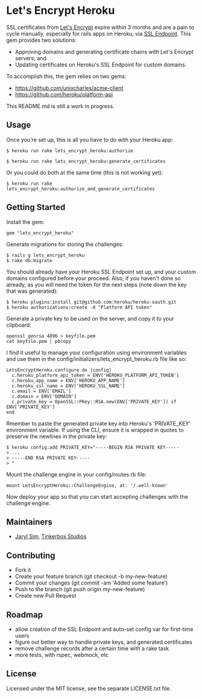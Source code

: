 # Let's Encrypt Heroku

SSL certificates from [Let's Encrypt](https://letsencrypt.org/) expire within 3 months and are a pain to cycle manually, especially for rails apps on Heroku, via [SSL Endpoint](https://devcenter.heroku.com/articles/ssl-endpoint). This gem provides two solutions:

* Approving domains and generating certificate chains with Let's Encrypt servers; and
* Updating certificates on Heroku's SSL Endpoint for custom domains.

To accomplish this, the gem relies on two gems:

* https://github.com/unixcharles/acme-client
* https://github.com/heroku/platform-api

This README.md is still a work in progress.

## Usage

Once you're set up, this is all you have to do with your Heroku app:

    $ heroku run rake lets_encrypt_heroku:authorize
    
    $ heroku run rake lets_encrypt_heroku:generate_certificates

Or you could do both at the same time (this is not working yet):

    $ heroku run rake lets_encrypt_heroku:authorize_and_generate_certificates

## Getting Started

Install the gem:

    gem "lets_encrypt_heroku"

Generate migrations for storing the challenges:

    $ rails g lets_encrypt_heroku
    $ rake db:migrate

You should already have your Heroku SSL Endpoint set up, and your custom domains configured before your proceed. Also, if you haven't done so already, as you will need the token for the next steps (note down the key that was generated):

    $ heroku plugins:install git@github.com:heroku/heroku-oauth.git
    $ heroku authorizations:create -d "Platform API token"

Generate a private key to be used on the server, and copy it to your clipboard:

    openssl genrsa 4096 > keyfile.pem
    cat keyfile.pem | pbcopy

I find it useful to manage your configuration using environment variables and use them in the config/initializers/lets_encrypt_heroku.rb file like so:

    LetsEncryptHeroku.configure do |config|
      c.heroku_platform_api_token = ENV['HEROKU_PLATFORM_API_TOKEN']
      c.heroku_app_name = ENV['HEROKU_APP_NAME']
      c.heroku_ssl_name = ENV['HEROKU_SSL_NAME']
      c.email = ENV['EMAIL']
      c.domain = ENV['DOMAIN']
      c.private_key = OpenSSL::PKey::RSA.new(ENV['PRIVATE_KEY']) if ENV['PRIVATE_KEY']
    end

Rmember to paste the generated private key into Heroku's 'PRIVATE_KEY' environment variable. If using the CLI, ensure it is wrapped in quotes to preserve the newlines in the private key:

    $ heroku config:add PRIVATE_KEY="-----BEGIN RSA PRIVATE KEY-----
    > ...
    > -----END RSA PRIVATE KEY-----
    > "

Mount the challenge engine in your config/routes.rb file:

    mount LetsEncryptHeroku::ChallengeEngine, at: '/.well-known'

Now deploy your app so that you can start accepting challenges with the challenge engine.

## Maintainers

* [Jaryl Sim](https://github.com/jaryl), [Tinkerbox Studios](https://www.tinkerbox.com.sg/)

## Contributing

* Fork it
* Create your feature branch (git checkout -b my-new-feature)
* Commit your changes (git commit -am 'Added some feature')
* Push to the branch (git push origin my-new-feature)
* Create new Pull Request

## Roadmap

* allow creation of the SSL Endpoint and auto-set config var for first-time users
* figure out better way to handle private keys, and generated certificates
* remove challenge records after a certain time with a rake task
* more tests, with rspec, webmock, etc

## License

Licensed under the MIT license, see the separate LICENSE.txt file.
